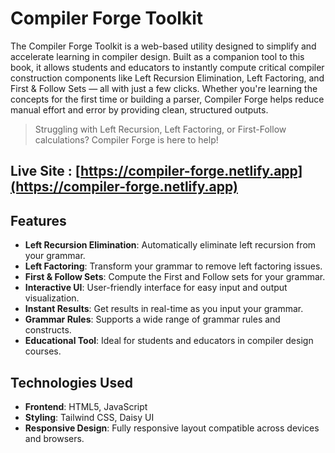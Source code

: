 # Compiler Forge Toolkit

The Compiler Forge Toolkit is a web-based utility designed to simplify and accelerate learning in compiler design. Built as a companion tool to this book, it allows students and educators to instantly compute critical compiler construction components like Left Recursion Elimination, Left Factoring, and First & Follow Sets — all with just a few clicks.
Whether you're learning the concepts for the first time or building a parser, Compiler Forge helps reduce manual effort and error by providing clean, structured outputs.

> Struggling with Left Recursion, Left Factoring, or First-Follow calculations? Compiler Forge is here to help!

## Live Site : [https://compiler-forge.netlify.app](https://compiler-forge.netlify.app)

## Features
- **Left Recursion Elimination**: Automatically eliminate left recursion from your grammar.
- **Left Factoring**: Transform your grammar to remove left factoring issues.
- **First & Follow Sets**: Compute the First and Follow sets for your grammar.
- **Interactive UI**: User-friendly interface for easy input and output visualization.
- **Instant Results**: Get results in real-time as you input your grammar.
- **Grammar Rules**: Supports a wide range of grammar rules and constructs.
- **Educational Tool**: Ideal for students and educators in compiler design courses.
## Technologies Used

- **Frontend**: HTML5, JavaScript
- **Styling**: Tailwind CSS, Daisy UI
- **Responsive Design**: Fully responsive layout compatible across devices and browsers.
